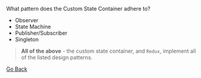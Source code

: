 What pattern does the Custom State Container adhere to?
  * Observer
  * State Machine
  * Publisher/Subscriber
  * Singleton

> **All of the above** - the custom state container, and `Redux`, implement all
> of the listed design patterns.

[Go Back](README.md#quiz-3)
